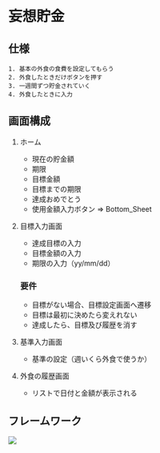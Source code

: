 # 妄想貯金
## 仕様
    1. 基本の外食の食費を設定してもらう
    2. 外食したときだけボタンを押す 
    3. 一週間ずつ貯金されていく
    4. 外食したときに入力
## 画面構成
1. ホーム 
    - 現在の貯金額
    - 期限
    - 目標金額
    - 目標までの期限
    - 達成おめでとう
    - 使用金額入力ボタン => Bottom_Sheet

2. 目標入力画面
    - 達成目標の入力
    - 目標金額の入力
    - 期限の入力（yy/mm/dd）
    ### 要件
    - 目標がない場合、目標設定画面へ遷移
    - 目標は最初に決めたら変えれない
    - 達成したら、目標及び履歴を消す

3. 基準入力画面
    - 基準の設定（週いくら外食で使うか）

4. 外食の履歴画面
    - リストで日付と金額が表示される
## フレームワーク
<p style="display: inline">
  <img src="https://img.shields.io/badge/-Flutter-000000.svg?logo=flutter&style=for-the-badge">
</p>
